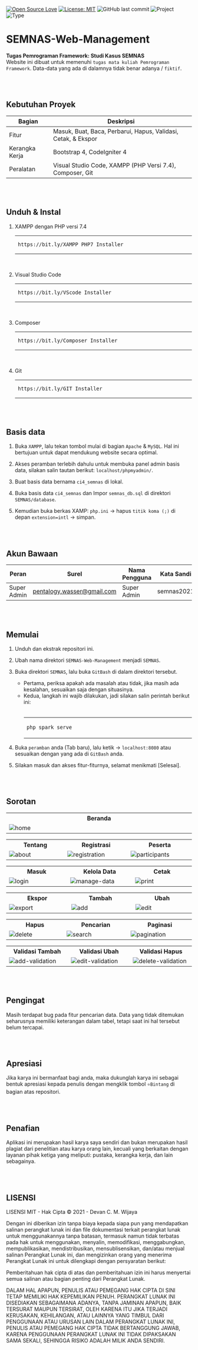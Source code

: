 [![Open Source Love](https://badges.frapsoft.com/os/v1/open-source.svg?style=flat)](https://github.com/ellerbrock/open-source-badges/)
[![License: MIT](https://img.shields.io/badge/License-MIT-blue.svg?logo=github&color=%23F7DF1E)](https://opensource.org/licenses/MIT)
![GitHub last commit](https://img.shields.io/github/last-commit/devancakra/SEMNAS-Web-Management?logo=Codeforces&logoColor=white&color=%23F7DF1E)
![Project](https://img.shields.io/badge/Project-Website-light.svg?style=flat&logo=googlechrome&logoColor=white&color=%23F7DF1E)
![Type](https://img.shields.io/badge/Type-Campus%20Assignment-light.svg?style=flat&logo=gitbook&logoColor=white&color=%23F7DF1E)

# SEMNAS-Web-Management
<strong>Tugas Pemrograman Framework: Studi Kasus SEMNAS</strong><br>
Website ini dibuat untuk memenuhi ``` tugas mata kuliah Pemrograman Framework ```. Data-data yang ada di dalamnya tidak benar adanya / ``` fiktif ```.

<br><br>

## Kebutuhan Proyek
| Bagian | Deskripsi |
| --- | --- |
| Fitur | Masuk, Buat, Baca, Perbarui, Hapus, Validasi, Cetak, & Ekspor |
| Kerangka Kerja | Bootstrap 4, CodeIgniter 4 |
| Peralatan | Visual Studio Code, XAMPP (PHP Versi 7.4), Composer, Git |

<br><br>

## Unduh & Instal
1. XAMPP dengan PHP versi 7.4

   <table><tr><td width="810">
   
   ```
   https://bit.ly/XAMPP_PHP7_Installer
   ```

   </td></tr></table><br>
   
2. Visual Studio Code

   <table><tr><td width="810">
   
   ```
   https://bit.ly/VScode_Installer
   ```

   </td></tr></table><br>
   
3. Composer

   <table><tr><td width="810">

   ```
   https://bit.ly/Composer_Installer
   ```

   </td></tr></table><br>
   
4. Git

   <table><tr><td width="810">

   ```
   https://bit.ly/GIT_Installer
   ```

   </td></tr></table>

<br><br>

## Basis data
1. Buka ``` XAMPP ```, lalu tekan tombol mulai di bagian ``` Apache ``` & ``` MySQL ```. Hal ini bertujuan untuk dapat mendukung website secara optimal.

2. Akses peramban terlebih dahulu untuk membuka panel admin basis data, silakan salin tautan berikut: ``` localhost/phpmyadmin/ ```.
   
3. Buat basis data bernama ``` ci4_semnas ``` di lokal.

4. Buka basis data ``` ci4_semnas ``` dan Impor ``` semnas_db.sql ``` di direktori ``` SEMNAS/database ```.

5. Kemudian buka berkas XAMP: ``` php.ini ``` -> hapus ``` titik koma (;) ``` di depan ``` extension=intl ``` -> simpan.

<br><br>

## Akun Bawaan
| Peran | Surel | Nama Pengguna | Kata Sandi |
| --- | --- | --- | --- |
| Super Admin | pentalogy.wasser@gmail.com | Super Admin | semnas2021 |

<br><br>

## Memulai
1. Unduh dan ekstrak repositori ini.<br>
2. Ubah nama direktori ``` SEMNAS-Web-Management ``` menjadi ``` SEMNAS ```.<br>
3. Buka direktori ``` SEMNAS ```, lalu buka ``` GitBash ``` di dalam direktori tersebut.
   <ul>
      <li>Pertama, periksa apakah ada masalah atau tidak, jika masih ada kesalahan, sesuaikan saja dengan situasinya.</li>
      <li>Kedua, langkah ini wajib dilakukan, jadi silakan salin perintah berikut ini:<br><br></li>
      
   <table><tr><td width="780">  
      
   ````bash
   php spark serve
   ````

   </td></tr></table></ul>
4. Buka ``` peramban ``` anda (Tab baru), lalu ketik -> ``` localhost:8080 ``` atau sesuaikan dengan yang ada di ``` GitBash ``` anda.<br>
5. Silakan masuk dan akses fitur-fiturnya, selamat menikmati [Selesai].

<br><br>

## Sorotan
<table>
<tr>
<th width="840">Beranda</th>
</tr>
<tr>
<td><img src="documentation/Home.jpg" alt="home"></td>
</tr>
</table>
<table>
<tr>
<th width="280">Tentang</th>
<th width="280">Registrasi</th>
<th width="280">Peserta</th>
</tr>
<tr>
<td><img src="documentation/About.jpg" alt="about"></td>
<td><img src="documentation/Registration.jpg" alt="registration"></td>
<td><img src="documentation/Participants.jpg" alt="participants"></td>
</tr>
</table>
<table>
<tr>
<th width="280">Masuk</th>
<th width="280">Kelola Data</th>
<th width="280">Cetak</th>
</tr>
<tr>
<td><img src="documentation/Login.jpg" alt="login"></td>
<td><img src="documentation/Manage Data.jpg" alt="manage-data"></td>
<td><img src="documentation/Print.jpg" alt="print"></td>
</table>
<table>
<tr>
<th width="280">Ekspor</th>
<th width="280">Tambah</th>
<th width="280">Ubah</th>
</tr>
<tr>
<td><img src="documentation/Export.jpg" alt="export"></td>
<td><img src="documentation/Add.jpg" alt="add"></td>
<td><img src="documentation/Edit.jpg" alt="edit"></td>
</tr>
</table>
<table>
<tr>
<th width="280">Hapus</th>
<th width="280">Pencarian</th>
<th width="280">Paginasi</th>
</tr>
<tr>
<td><img src="documentation/Delete.jpg" alt="delete"></td>
<td><img src="documentation/Search.jpg" alt="search"></td>
<td><img src="documentation/Pagination.jpg" alt="pagination"></td>
</tr>
</table>
<table>
<tr>
<th width="280">Validasi Tambah</th>
<th width="280">Validasi Ubah</th>
<th width="280">Validasi Hapus</th>
</tr>
<tr>
<td><img src="documentation/Add Validation.jpg" alt="add-validation"></td>
<td><img src="documentation/Edit Validation.jpg" alt="edit-validation"></td>
<td><img src="documentation/Delete Validation.jpg" alt="delete-validation"></td>
</tr>
</table>

<br><br>

## Pengingat
Masih terdapat bug pada fitur pencarian data. Data yang tidak ditemukan seharusnya memiliki keterangan dalam tabel, tetapi saat ini hal tersebut belum tercapai.

<br><br>

## Apresiasi
Jika karya ini bermanfaat bagi anda, maka dukunglah karya ini sebagai bentuk apresiasi kepada penulis dengan mengklik tombol ``` ⭐Bintang ``` di bagian atas repositori.

<br><br>

## Penafian
Aplikasi ini merupakan hasil karya saya sendiri dan bukan merupakan hasil plagiat dari penelitian atau karya orang lain, kecuali yang berkaitan dengan layanan pihak ketiga yang meliputi: pustaka, kerangka kerja, dan lain sebagainya.

<br><br>

## LISENSI 
LISENSI MIT - Hak Cipta © 2021 - Devan C. M. Wijaya

Dengan ini diberikan izin tanpa biaya kepada siapa pun yang mendapatkan salinan perangkat lunak ini dan file dokumentasi terkait perangkat lunak untuk menggunakannya tanpa batasan, termasuk namun tidak terbatas pada hak untuk menggunakan, menyalin, memodifikasi, menggabungkan, mempublikasikan, mendistribusikan, mensublisensikan, dan/atau menjual salinan Perangkat Lunak ini, dan mengizinkan orang yang menerima Perangkat Lunak ini untuk dilengkapi dengan persyaratan berikut:

Pemberitahuan hak cipta di atas dan pemberitahuan izin ini harus menyertai semua salinan atau bagian penting dari Perangkat Lunak.

DALAM HAL APAPUN, PENULIS ATAU PEMEGANG HAK CIPTA DI SINI TETAP MEMILIKI HAK KEPEMILIKAN PENUH. PERANGKAT LUNAK INI DISEDIAKAN SEBAGAIMANA ADANYA, TANPA JAMINAN APAPUN, BAIK TERSURAT MAUPUN TERSIRAT, OLEH KARENA ITU JIKA TERJADI KERUSAKAN, KEHILANGAN, ATAU LAINNYA YANG TIMBUL DARI PENGGUNAAN ATAU URUSAN LAIN DALAM PERANGKAT LUNAK INI, PENULIS ATAU PEMEGANG HAK CIPTA TIDAK BERTANGGUNG JAWAB, KARENA PENGGUNAAN PERANGKAT LUNAK INI TIDAK DIPAKSAKAN SAMA SEKALI, SEHINGGA RISIKO ADALAH MILIK ANDA SENDIRI.
